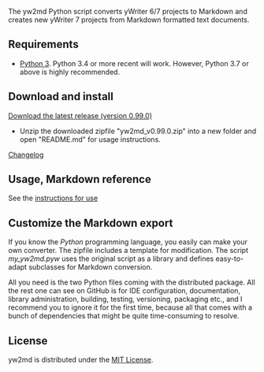 The yw2md Python script converts yWriter 6/7 projects to Markdown 
and creates new yWriter 7 projects from Markdown formatted text documents.

## Requirements

* [Python 3](https://www.python.org). Python 3.4 or more recent will work. However, Python 3.7 or above is highly recommended.

## Download and install

[Download the latest release (version 0.99.0)](https://raw.githubusercontent.com/peter88213/yw2md/master/dist/yw2md_v0.99.0.zip)

* Unzip the downloaded zipfile "yw2md_v0.99.0.zip" into a new folder and open "README.md" for usage instructions.

[Changelog](changelog)

## Usage, Markdown reference

See the [instructions for use](usage)

## Customize the Markdown export

If you know the  _Python_  programming language, you easily 
can make your own converter. The zipfile includes a template for 
modification. The script  *my_yw2md.pyw* uses the original script 
as a library and defines easy-to-adapt subclasses for Markdown conversion. 

All you need is the two Python files coming with the distributed package. 
All the rest one can see on GitHub is for IDE configuration, documentation, 
library administration, building, testing, versioning, packaging etc., 
and I recommend you to ignore it for the first time, because all that comes 
with a bunch of dependencies that might be quite time-consuming to resolve. 

## License

yw2md is distributed under the [MIT
License](http://www.opensource.org/licenses/mit-license.php).
